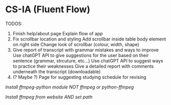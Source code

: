 # CS-IA (Fluent Flow)

TODOS:
1. Finish help/about page
      Explain flow of app
2. Fix scrollbar location and styling
      Add scrollbar inside table body element on right side
      Change look of scrollbar (colour, width, shape)
3. Give report of transcript with grammar mistakes and ways to improve
      Use chatGPT API to give suggestions for the user based on their sentence (grammar, strcuture, etc...)
      Use chatGPT API to suggest ways to practice their weaknesses
      Give a detailed report with comments underneath the transcript (downloadable)
4. (? Maybe ?) Page for suggesting studying schedule for revising

*Install ffmpeg-python module NOT ffmpeg or python-ffmpeg*

*Install ffmpeg from website AND set path*
